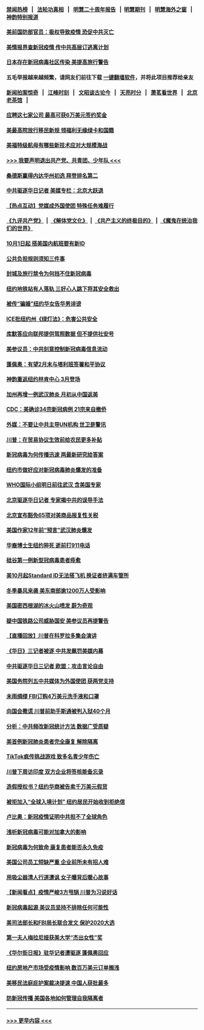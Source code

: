 #### [禁闻热榜](热点新闻.md?=0)  &nbsp;&nbsp;|&nbsp;&nbsp; [法轮功真相](https://github.com/gfw-breaker/truth/blob/master/README.md?=0) &nbsp;&nbsp;|&nbsp;&nbsp; [明慧二十周年报告](https://github.com/gfw-breaker/mh-reports/blob/master/README.md?=0) &nbsp;&nbsp;|&nbsp;&nbsp;[明慧期刊](https://github.com/gfw-breaker/mh-qikan) &nbsp;&nbsp;|&nbsp;&nbsp; [明慧海外之窗](https://github.com/gfw-breaker/mh-news/blob/master/README.md?=0) &nbsp;&nbsp;|&nbsp;&nbsp; [神韵特别报道](https://github.com/gfw-breaker/mh-news/blob/master/shenyun.md?=0)
#### [美前国防部官员：极权导致疫情 恐促中共灭亡](../pages/nsc412/n11889092.md?t=02240601) 
#### [美情报界查新冠疫情 传中共高层订逃离计划](../pages/nsc412/n11888161.md?t=02240601) 
#### [日本存在新冠病毒社区传染 美提高旅行警告](../pages/nsc412/n11889917.md?t=02240601) 
#### 五毛举报越来越频繁，请网友们前往下载 [一键翻墙软件](https://github.com/gfw-breaker/ssr-accounts)，并将此项目推荐给亲友
#### [新闻拍案惊奇](https://github.com/gfw-breaker/banned-news/blob/master/pages/link4.md) &nbsp;&nbsp;|&nbsp;&nbsp; [江峰时刻](https://github.com/gfw-breaker/banned-news/blob/master/pages/link4.md) &nbsp;&nbsp;|&nbsp;&nbsp; [文昭谈古论今](https://github.com/gfw-breaker/banned-news/blob/master/pages/link4.md) &nbsp;&nbsp;|&nbsp;&nbsp; [天亮时分](https://github.com/gfw-breaker/banned-news/blob/master/pages/link4.md) &nbsp;&nbsp;|&nbsp;&nbsp; [萧茗看世界](https://github.com/gfw-breaker/banned-news/blob/master/pages/link4.md) &nbsp;&nbsp;|&nbsp;&nbsp; [北京老茶馆](https://github.com/gfw-breaker/banned-news/blob/master/pages/link4.md) &nbsp;&nbsp;|&nbsp;&nbsp; 
#### [应聘这七家公司 最高可获6万美元签约奖金](../pages/nsc412/n11879446.md?t=02240601) 
#### [美最高院放行移民新规 领福利无缘绿卡和国籍](../pages/nsc412/n11889500.md?t=02240601) 
#### [美福特级航母有哪些新技术应对大规模海战](../pages/nsc412/n11882087.md?t=02240601) 
#### [>>> 我要声明退出共产党、共青团、少年队 <<<](https://github.com/begood0513/goodnews/blob/master/quit/letter.md) 
#### [桑德斯赢得内达华州初选 拜登排名第二](../pages/nsc412/n11888760.md?t=02240601) 
#### [中共驱逐华日记者 美媒专栏：北京大跃退](../pages/nsc412/n11888453.md?t=02240601) 
#### [【热点互动】党媒成外国使团 特殊任务难履行](../pages/nsc412/n11888306.md?t=02240601) 
#### [《九评共产党》](https://github.com/begood0513/9ping.md/blob/master/README.md) &nbsp;|&nbsp; [《解体党文化》](../../../../jtdwh.md/blob/master/README.md)  &nbsp;|&nbsp; [《共产主义的终极目的》](../../../../gczydzjmd.md/blob/master/README.md) &nbsp;|&nbsp; [《魔鬼在统治我们的世界》](../../../../mgztzwmdsj.md/blob/master/README.md) 
#### [10月1日起 搭美国内航班要有新ID](../pages/nsc412/n11888243.md?t=02240601) 
#### [公共负担规则须知三件事](../pages/nsc412/n11888123.md?t=02240601) 
#### [封城及旅行禁令为何挡不住新冠病毒](../pages/nsc412/n11888067.md?t=02240601) 
#### [纽约地铁站有人落轨   三好心人跳下将其安全救出](../pages/nsc412/n11888088.md?t=02240601) 
#### [被传“骗婚”纽约华女告华男诽谤](../pages/nsc412/n11887303.md?t=02240601) 
#### [ICE批纽约州《绿灯法》：危害公共安全](../pages/nsc412/n11887285.md?t=02240601) 
#### [库默答应向联邦提供驾照数据 但不提供社安号](../pages/nsc412/n11887269.md?t=02240601) 
#### [美参议员：中共刻意控制新冠病毒信息流动](../pages/nsc412/n11887949.md?t=02240601) 
#### [蓬佩奥：有望2月末与塔利班签署和平协议](../pages/nsc412/n11887248.md?t=02240601) 
#### [神韵重返纽约林肯中心 3月登场](../pages/nsc412/n11885013.md?t=02240601) 
#### [加州再增一例武汉肺炎 月初从中国返美](../pages/nsc412/n11886929.md?t=02240601) 
#### [CDC：美确诊34宗新冠病例 21宗来自撤侨](../pages/nsc412/n11886795.md?t=02240601) 
#### [外媒：不要让中共主导UN机构 世卫是警讯](../pages/nsc412/n11886401.md?t=02240601) 
#### [川普：在贸易协议生效前给农民更多补贴](../pages/nsc412/n11886549.md?t=02240601) 
#### [新冠病毒为何传播迅速 两最新研究给答案](../pages/nsc412/n11886505.md?t=02240601) 
#### [纽约市做好应对新冠病毒肺炎爆发的准备](../pages/nsc412/n11885019.md?t=02240601) 
#### [WHO国际小组明日前往武汉 含美国专家](../pages/nsc412/n11886380.md?t=02240601) 
#### [北京驱逐华日记者 专家揭中共的误导手法](../pages/nsc412/n11886124.md?t=02240601) 
#### [北京宣布豁免65项对美商品报复性关税](../pages/nsc412/n11885960.md?t=02240601) 
#### [美国作家12年前“预言”武汉肺炎爆发](../pages/nsc412/n11885487.md?t=02240601) 
#### [华裔博士生纽约猝死  逝前打911电话](../pages/nsc412/n11885007.md?t=02240601) 
#### [硅谷第一例新型冠病毒患者痊愈](../pages/nsc412/n11885163.md?t=02240601) 
#### [美10月起Standard ID无法搭飞机  换证者挤满车管所](../pages/nsc412/n11885036.md?t=02240601) 
#### [冬季暴风来袭 美东南部逾1200万人受影响](../pages/nsc412/n11884620.md?t=02240601) 
#### [美国密西根湖的冰火山喷发 蔚为奇观](../pages/nsc412/n11884842.md?t=02240601) 
#### [疑中国铁路公司威胁国安 美参议员再提警告](../pages/nsc412/n11884300.md?t=02240601) 
#### [【直播回放】川普在科罗拉多集会演讲](../pages/nsc412/n11883640.md?t=02240601) 
#### [《华日》三记者被逐 中共发飙罚美媒内幕](../pages/nsc412/n11884184.md?t=02240601) 
#### [中共驱逐华日三记者 欧盟：攻击言论自由](../pages/nsc412/n11884179.md?t=02240601) 
#### [美国务院列五中共媒体为外国使团 获两党支持](../pages/nsc412/n11883954.md?t=02240601) 
#### [未雨绸缪 FBI订购4万美元洗手液和口罩](../pages/nsc412/n11883960.md?t=02240601) 
#### [向国会撒谎 川普前助手斯通被判入狱40个月](../pages/nsc412/n11883930.md?t=02240601) 
#### [分析：中共频改新冠统计方法 数据广受质疑](../pages/nsc412/n11883875.md?t=02240601) 
#### [美首例新冠肺炎患者完全康复 解除隔离](../pages/nsc412/n11883754.md?t=02240601) 
#### [TikTok疯传挑战游戏 致多名青少年伤亡](../pages/nsc412/n11883598.md?t=02240601) 
#### [川普下周访印度 双方企业将签核能备忘录](../pages/nsc412/n11883604.md?t=02240601) 
#### [造假授权书？纽约华商被告卖千万美元假货](../pages/nsc412/n11882429.md?t=02240601) 
#### [被拒加入“全球入境计划”  纽约居民开始收到拒绝信](../pages/nsc412/n11882417.md?t=02240601) 
#### [卢比奥：新冠疫情证明中共担不了全球角色](../pages/nsc412/n11881340.md?t=02240601) 
#### [浅析新冠病毒可能对加拿大的影响](../pages/nsc412/n11879775.md?t=02240601) 
#### [新冠病毒为何致命 康复患者能否永久免疫](../pages/nsc412/n11881488.md?t=02240601) 
#### [美国公司员工短缺严重 企业前所未有招人难](../pages/nsc412/n11881792.md?t=02240601) 
#### [用吸尘器清人行道遭讽 女子曝背后暖心故事](../pages/nsc412/n11881702.md?t=02240601) 
#### [【新闻看点】疫情严峻3方甩锅 川普为习说好话](../pages/nsc412/n11881049.md?t=02240601) 
#### [新冠病毒起源 美议员坚持不排除任何可能性](../pages/nsc412/n11881179.md?t=02240601) 
#### [美司法部长和FBI局长联合发文 保护2020大选](../pages/nsc412/n11881522.md?t=02240601) 
#### [第一夫人梅拉尼娅获美大学“杰出女性”奖](../pages/nsc412/n11881185.md?t=02240601) 
#### [《华尔街日报》驻华记者遭驱逐 蓬佩奥回应](../pages/nsc412/n11881166.md?t=02240601) 
#### [纽约房地产市场受疫情影响  数百万美元订单搁浅](../pages/nsc412/n11879548.md?t=02240601) 
#### [美移民法庭庇护案裁决提速 中国人获批最多](../pages/nsc412/n11879431.md?t=02240601) 
#### [防新冠传播 美国各地如何管理自我隔离者](../pages/nsc412/n11881062.md?t=02240601) 

----
#### [ >>> 更早内容 <<< ](../indexes/nsc412-earlier.md)
